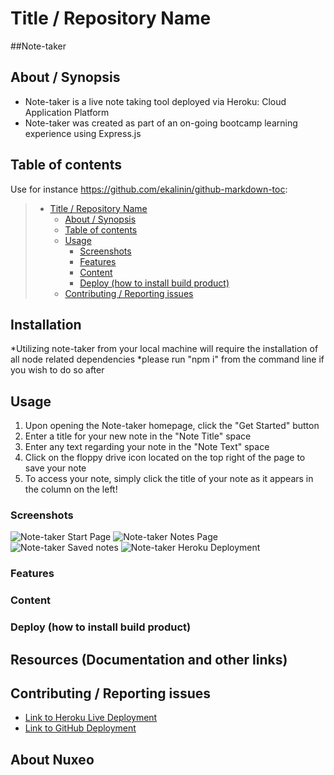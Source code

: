 # Title / Repository Name

##Note-taker

## About / Synopsis

- Note-taker is a live note taking tool deployed via Heroku: Cloud Application Platform
- Note-taker was created as part of an on-going bootcamp learning experience using Express.js

## Table of contents

Use for instance <https://github.com/ekalinin/github-markdown-toc>:

> - [Title / Repository Name](#title--repository-name)
>   - [About / Synopsis](#about--synopsis)
>   - [Table of contents](#table-of-contents)
>   - [Usage](#usage)
>     - [Screenshots](#screenshots)
>     - [Features](#features)
>     - [Content](#content)
>     - [Deploy (how to install build product)](#deploy-how-to-install-build-product)
>   - [Contributing / Reporting issues](#contributing--reporting-issues)

## Installation

*Utilizing note-taker from your local machine will require the installation of all node related dependencies
*please run "npm i" from the command line if you wish to do so after

## Usage

1. Upon opening the Note-taker homepage, click the "Get Started" button
2. Enter a title for your new note in the "Note Title" space
3. Enter any text regarding your note in the "Note Text" space
4. Click on the floppy drive icon located on the top right of the page to save your note
5. To access your note, simply click the title of your note as it appears in the column on the left!

### Screenshots

![Note-taker Start Page](miniature-eureka/public/assets/images/nt-start-local.png)
![Note-taker Notes Page](miniature-eureka/public/assets/images/nt-notes-page.png)
![Note-taker Saved notes](miniature-eureka/public/assets/images/nt-screenshot-test-saved.png)
![Note-taker Heroku Deployment](miniature-eureka/public/assets/images/nt-heroku-deployment.png)

### Features

### Content

### Deploy (how to install build product)

## Resources (Documentation and other links)

## Contributing / Reporting issues

- [Link to Heroku Live Deployment]()
- [Link to GitHub Deployment]()

## About Nuxeo
